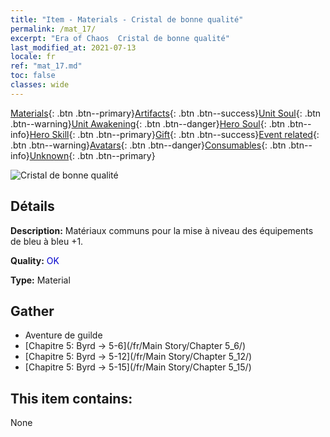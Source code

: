 ```yaml
---
title: "Item - Materials - Cristal de bonne qualité"
permalink: /mat_17/
excerpt: "Era of Chaos  Cristal de bonne qualité"
last_modified_at: 2021-07-13
locale: fr
ref: "mat_17.md"
toc: false
classes: wide
---
```

 [Materials](/ItemsFR/){: .btn .btn--primary}[Artifacts](/ItemsFR/Artifacts/){: .btn .btn--success}[Unit Soul](/ItemsFR/UnitSoul/){: .btn .btn--warning}[Unit Awakening](/ItemsFR/UnitAwakening/){: .btn .btn--danger}[Hero Soul](/ItemsFR/HeroSoul/){: .btn .btn--info}[Hero Skill](/ItemsFR/HeroSkill/){: .btn .btn--primary}[Gift](/ItemsFR/Gift/){: .btn .btn--success}[Event related](/ItemsFR/Events/){: .btn .btn--warning}[Avatars](/ItemsFR/Avatars/){: .btn .btn--danger}[Consumables](/ItemsFR/Consumables/){: .btn .btn--info}[Unknown](/ItemsFR/Unknown/){: .btn .btn--primary}

 ![Cristal de bonne qualité](/images/t/i_cailiao_shuijing1.png)

## Détails
 **Description:** Matériaux communs pour la mise à niveau des équipements de bleu à bleu +1.

 **Quality:** <span style="color: #0000CD">OK</span>

 **Type:** Material

## Gather

*    Aventure de guilde 
*    [Chapitre 5: Byrd -> 5-6](/fr/Main Story/Chapter 5_6/) 
*    [Chapitre 5: Byrd -> 5-12](/fr/Main Story/Chapter 5_12/) 
*    [Chapitre 5: Byrd -> 5-15](/fr/Main Story/Chapter 5_15/) 

## This item contains:

  None

